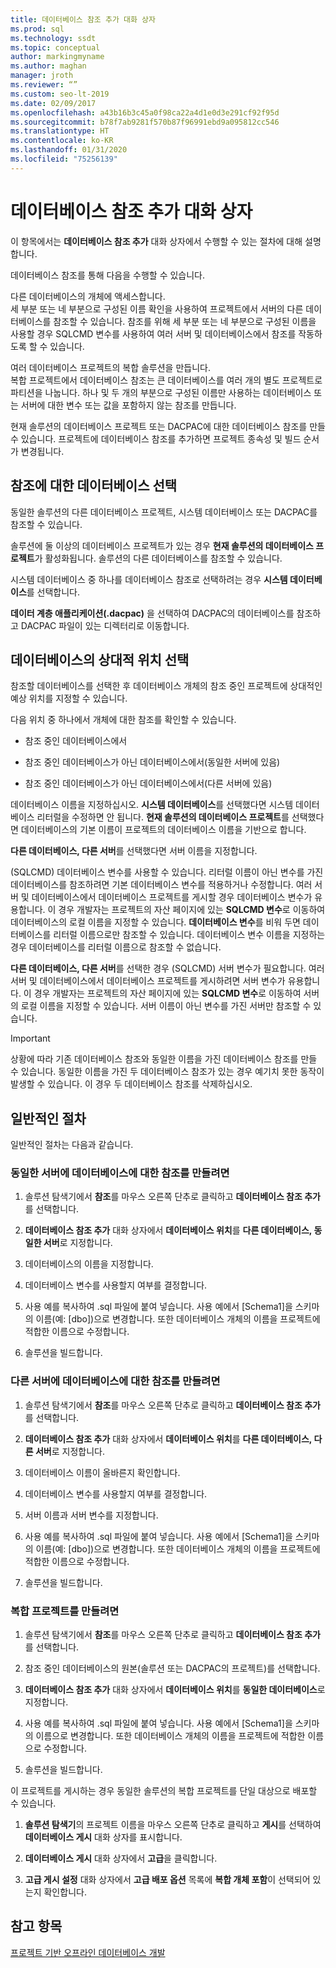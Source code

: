 ```yaml
---
title: 데이터베이스 참조 추가 대화 상자
ms.prod: sql
ms.technology: ssdt
ms.topic: conceptual
author: markingmyname
ms.author: maghan
manager: jroth
ms.reviewer: “”
ms.custom: seo-lt-2019
ms.date: 02/09/2017
ms.openlocfilehash: a43b16b3c45a0f98ca22a4d1e0d3e291cf92f95d
ms.sourcegitcommit: b78f7ab9281f570b87f96991ebd9a095812cc546
ms.translationtype: HT
ms.contentlocale: ko-KR
ms.lasthandoff: 01/31/2020
ms.locfileid: "75256139"
---
```

# <a name="add-database-reference-dialog-box"></a>데이터베이스 참조 추가 대화 상자

이 항목에서는 **데이터베이스 참조 추가** 대화 상자에서 수행할 수 있는 절차에 대해 설명합니다.  
  
데이터베이스 참조를 통해 다음을 수행할 수 있습니다.  
  
다른 데이터베이스의 개체에 액세스합니다.  
세 부분 또는 네 부분으로 구성된 이름 확인을 사용하여 프로젝트에서 서버의 다른 데이터베이스를 참조할 수 있습니다. 참조를 위해 세 부분 또는 네 부분으로 구성된 이름을 사용할 경우 SQLCMD 변수를 사용하여 여러 서버 및 데이터베이스에서 참조를 작동하도록 할 수 있습니다.  
  
여러 데이터베이스 프로젝트의 복합 솔루션을 만듭니다.  
복합 프로젝트에서 데이터베이스 참조는 큰 데이터베이스를 여러 개의 별도 프로젝트로 파티션을 나눕니다. 하나 및 두 개의 부분으로 구성된 이름만 사용하는 데이터베이스 또는 서버에 대한 변수 또는 값을 포함하지 않는 참조를 만듭니다.  
  
현재 솔루션의 데이터베이스 프로젝트 또는 DACPAC에 대한 데이터베이스 참조를 만들 수 있습니다. 프로젝트에 데이터베이스 참조를 추가하면 프로젝트 종속성 및 빌드 순서가 변경됩니다.  
  
## <a name="selecting-the-database-to-reference"></a>참조에 대한 데이터베이스 선택

동일한 솔루션의 다른 데이터베이스 프로젝트, 시스템 데이터베이스 또는 DACPAC를 참조할 수 있습니다.  
  
솔루션에 둘 이상의 데이터베이스 프로젝트가 있는 경우 **현재 솔루션의 데이터베이스 프로젝트**가 활성화됩니다. 솔루션의 다른 데이터베이스를 참조할 수 있습니다.  
  
시스템 데이터베이스 중 하나를 데이터베이스 참조로 선택하려는 경우 **시스템 데이터베이스**를 선택합니다.  
  
**데이터 계층 애플리케이션(.dacpac)** 을 선택하여 DACPAC의 데이터베이스를 참조하고 DACPAC 파일이 있는 디렉터리로 이동합니다.  
  
## <a name="selecting-the-databases-relative-location"></a>데이터베이스의 상대적 위치 선택

참조할 데이터베이스를 선택한 후 데이터베이스 개체의 참조 중인 프로젝트에 상대적인 예상 위치를 지정할 수 있습니다.  
  
다음 위치 중 하나에서 개체에 대한 참조를 확인할 수 있습니다.  
  
- 참조 중인 데이터베이스에서  
  
- 참조 중인 데이터베이스가 아닌 데이터베이스에서(동일한 서버에 있음)  
  
- 참조 중인 데이터베이스가 아닌 데이터베이스에서(다른 서버에 있음)  
  
데이터베이스 이름을 지정하십시오. **시스템 데이터베이스**를 선택했다면 시스템 데이터베이스 리터럴을 수정하면 안 됩니다. **현재 솔루션의 데이터베이스 프로젝트**를 선택했다면 데이터베이스의 기본 이름이 프로젝트의 데이터베이스 이름을 기반으로 합니다.  
  
**다른 데이터베이스, 다른 서버**를 선택했다면 서버 이름을 지정합니다.  
  
(SQLCMD) 데이터베이스 변수를 사용할 수 있습니다. 리터럴 이름이 아닌 변수를 가진 데이터베이스를 참조하려면 기본 데이터베이스 변수를 적용하거나 수정합니다. 여러 서버 및 데이터베이스에서 데이터베이스 프로젝트를 게시할 경우 데이터베이스 변수가 유용합니다. 이 경우 개발자는 프로젝트의 자산 페이지에 있는 **SQLCMD 변수**로 이동하여 데이터베이스의 로컬 이름을 지정할 수 있습니다. **데이터베이스 변수**를 비워 두면 데이터베이스를 리터럴 이름으로만 참조할 수 있습니다. 데이터베이스 변수 이름을 지정하는 경우 데이터베이스를 리터럴 이름으로 참조할 수 없습니다.  
  
**다른 데이터베이스, 다른 서버**를 선택한 경우 (SQLCMD) 서버 변수가 필요합니다. 여러 서버 및 데이터베이스에서 데이터베이스 프로젝트를 게시하려면 서버 변수가 유용합니다. 이 경우 개발자는 프로젝트의 자산 페이지에 있는 **SQLCMD 변수**로 이동하여 서버의 로컬 이름을 지정할 수 있습니다. 서버 이름이 아닌 변수를 가진 서버만 참조할 수 있습니다.  
  
> [!IMPORTANT]  
> 상황에 따라 기존 데이터베이스 참조와 동일한 이름을 가진 데이터베이스 참조를 만들 수 있습니다. 동일한 이름을 가진 두 데이터베이스 참조가 있는 경우 예기치 못한 동작이 발생할 수 있습니다. 이 경우 두 데이터베이스 참조를 삭제하십시오.  
  
## <a name="common-procedures"></a>일반적인 절차

일반적인 절차는 다음과 같습니다.  
  
### <a name="to-create-a-reference-to-a-database-on-the-same-server"></a>동일한 서버에 데이터베이스에 대한 참조를 만들려면  
  
1.  솔루션 탐색기에서 **참조**를 마우스 오른쪽 단추로 클릭하고 **데이터베이스 참조 추가**를 선택합니다.  
  
2.  **데이터베이스 참조 추가** 대화 상자에서 **데이터베이스 위치**를 **다른 데이터베이스, 동일한 서버**로 지정합니다.  
  
3.  데이터베이스의 이름을 지정합니다.  
  
4.  데이터베이스 변수를 사용할지 여부를 결정합니다.  
  
5.  사용 예를 복사하여 .sql 파일에 붙여 넣습니다. 사용 예에서 [Schema1]을 스키마의 이름(예: [dbo])으로 변경합니다. 또한 데이터베이스 개체의 이름을 프로젝트에 적합한 이름으로 수정합니다.  
  
6.  솔루션을 빌드합니다.  
  
### <a name="to-create-a-reference-to-a-database-on-another-server"></a>다른 서버에 데이터베이스에 대한 참조를 만들려면  
  
1.  솔루션 탐색기에서 **참조**를 마우스 오른쪽 단추로 클릭하고 **데이터베이스 참조 추가**를 선택합니다.  
  
2.  **데이터베이스 참조 추가** 대화 상자에서 **데이터베이스 위치**를 **다른 데이터베이스, 다른 서버**로 지정합니다.  
  
3.  데이터베이스 이름이 올바른지 확인합니다.  
  
4.  데이터베이스 변수를 사용할지 여부를 결정합니다.  
  
5.  서버 이름과 서버 변수를 지정합니다.  
  
6.  사용 예를 복사하여 .sql 파일에 붙여 넣습니다. 사용 예에서 [Schema1]을 스키마의 이름(예: [dbo])으로 변경합니다. 또한 데이터베이스 개체의 이름을 프로젝트에 적합한 이름으로 수정합니다.  
  
7.  솔루션을 빌드합니다.  
  
### <a name="to-create-a-composite-project"></a>복합 프로젝트를 만들려면  
  
1.  솔루션 탐색기에서 **참조**를 마우스 오른쪽 단추로 클릭하고 **데이터베이스 참조 추가**를 선택합니다.  
  
2.  참조 중인 데이터베이스의 원본(솔루션 또는 DACPAC의 프로젝트)를 선택합니다.  
  
3.  **데이터베이스 참조 추가** 대화 상자에서 **데이터베이스 위치**를 **동일한 데이터베이스**로 지정합니다.  
  
4.  사용 예를 복사하여 .sql 파일에 붙여 넣습니다. 사용 예에서 [Schema1]을 스키마의 이름으로 변경합니다. 또한 데이터베이스 개체의 이름을 프로젝트에 적합한 이름으로 수정합니다.  
  
5.  솔루션을 빌드합니다.  
  
이 프로젝트를 게시하는 경우 동일한 솔루션의 복합 프로젝트를 단일 대상으로 배포할 수 있습니다.  
  
1.  **솔루션 탐색기**의 프로젝트 이름을 마우스 오른쪽 단추로 클릭하고 **게시**를 선택하여 **데이터베이스 게시** 대화 상자를 표시합니다.  
  
2.  **데이터베이스 게시** 대화 상자에서 **고급**을 클릭합니다.  
  
3.  **고급 게시 설정** 대화 상자에서 **고급 배포 옵션** 목록에 **복합 개체 포함**이 선택되어 있는지 확인합니다.  
  
## <a name="see-also"></a>참고 항목

[프로젝트 기반 오프라인 데이터베이스 개발](../ssdt/project-oriented-offline-database-development.md)